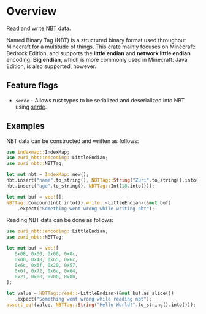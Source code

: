 # Overview

Read and write [NBT](https://wiki.vg/NBT) data.

Named Binary Tag (NBT) is a structured binary format used throughout Minecraft for a multitude
of things. This crate mainly focuses on Minecraft: Bedrock Edition, and supports the
**little endian** and **network little endian** encoding. **Big endian**, which is more commonly
used in Minecraft: Java Edition, is also supported, however.

## Feature flags

 - `serde` - Allows rust types to be serialized and deserialized into NBT using [serde](https://serde.rs/).

## Examples

NBT data can be constructed and written as follows:

```rust
use indexmap::IndexMap;
use zuri_nbt::encoding::LittleEndian;
use zuri_nbt::NBTTag;

let mut nbt = IndexMap::new();
nbt.insert("name".to_string(), NBTTag::String("Zuri".to_string().into()));
nbt.insert("age".to_string(), NBTTag::Int(18.into()));

let mut buf = vec![];
NBTTag::Compound(nbt.into()).write::<LittleEndian>(&mut buf)
    .expect("Something went wrong while writing nbt");
 ```

Reading NBT data can be done as follows:

 ```rust
use zuri_nbt::encoding::LittleEndian;
use zuri_nbt::NBTTag;

let mut buf = vec![
    0x08, 0x00, 0x00, 0x0c,
    0x00, 0x48, 0x65, 0x6c,
    0x6c, 0x6f, 0x20, 0x57,
    0x6f, 0x72, 0x6c, 0x64,
    0x21, 0x00, 0x00, 0x00,
];

let value = NBTTag::read::<LittleEndian>(&mut buf.as_slice())
    .expect("Something went wrong while reading nbt");
assert_eq!(value, NBTTag::String("Hello World!".to_string().into()));
 ```
